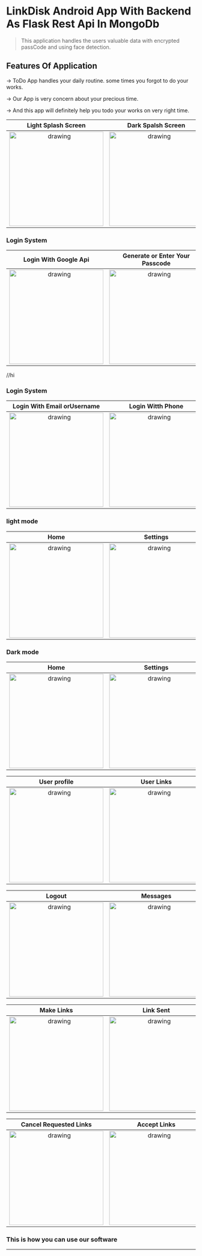 # LinkDisk Android App With Backend As Flask Rest Api In MongoDb


>This application handles the users valuable data with encrypted passCode and using face detection.




>



## Features Of Application

&rarr; ToDo App handles your daily routine. some times you forgot to do your works.

&rarr; Our App is very concern about your precious time. 

&rarr; And this app will definitely help you todo your works on very right time.



   Light Splash Screen             |  Dark Spalsh Screen
 :-------------------------:|:-------------------------:
  <img src="images/light_s.jpeg" alt="drawing" width="250"/>  | <img src="images/splash.jpeg" alt="drawing" width="250"/>
 



### Login System



 Login With Google Api             |  Generate or Enter Your Passcode
 :-------------------------:|:-------------------------:
  <img src="images/google_login.jpeg" alt="drawing" width="250"/>  | <img src="images/pass.jpeg" alt="drawing" width="250"/>
 

//hi


### Login System

 Login With Email orUsername             |  Login Witth Phone
:-------------------------:|:-------------------------:
 <img src="images/email_login_link_wink.jpg" alt="drawing" width="250"/>  | <img src="images/phone_login_link_wink.jpg" alt="drawing" width="250"/>


### light mode

Home             |  Settings         |  Add
:-------------------------:|:-------------------------:|:-------------------------:
 <img src="images/home.jpeg" alt="drawing" width="250"/>  | <img src="images/settings.jpeg" alt="drawing" width="250"/> | <img src="images/upload.jpeg" alt="drawing" width="250"/>


### Dark  mode

Home             |  Settings         |  Add
:-------------------------:|:-------------------------:|:-------------------------:
 <img src="images/light_h.jpeg" alt="drawing" width="250"/>  | <img src="images/light_s.jpeg" alt="drawing" width="250"/> | <img src="images/light_u.jpeg" alt="drawing" width="250"/>


User profile             |  User Links         |  User Chat
:-------------------------:|:-------------------------:|:-------------------------:
 <img src="images/other_user.jpg" alt="drawing" width="250"/>  | <img src="images/links.jpg" alt="drawing" width="250"/> | <img src="images/chat.jpg" alt="drawing" width="250"/>



Logout            |  Messages
:-------------------------:|:-------------------------:
 <img src="images/logout.jpg" alt="drawing" width="250"/>  | <img src="images/message.jpg" alt="drawing" width="250"/>



Make Links            |  Link Sent         |  Invitations
:-------------------------:|:-------------------------:|:-------------------------:
 <img src="images/make_links.jpg" alt="drawing" width="250"/>  | <img src="images/sent.jpg" alt="drawing" width="250"/> | <img src="images/invite.jpg" alt="drawing" width="250"/>


Cancel Requested Links             |  Accept Links         |  Unlinked Links
:-------------------------:|:-------------------------:|:-------------------------:
 <img src="images/cancel.jpg" alt="drawing" width="250"/>  | <img src="images/accept.jpg" alt="drawing" width="250"/> | <img src="images/unlinked.jpg" alt="drawing" width="250"/>





### This is how you can use our software


***
